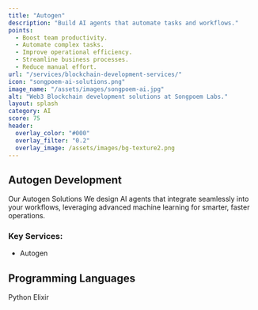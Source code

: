 ```yaml
---
title: "Autogen"
description: "Build AI agents that automate tasks and workflows."
points:
  - Boost team productivity.
  - Automate complex tasks.
  - Improve operational efficiency.
  - Streamline business processes.
  - Reduce manual effort.
url: "/services/blockchain-development-services/"
icon: "songpoem-ai-solutions.png"
image_name: "/assets/images/songpoem-ai.jpg"
alt: "Web3 Blockchain development solutions at Songpoem Labs."
layout: splash
category: AI
score: 75
header:
  overlay_color: "#000"
  overlay_filter: "0.2"
  overlay_image: /assets/images/bg-texture2.png
---
```

## Autogen Development

Our Autogen Solutions
We design AI agents that integrate seamlessly into your workflows, leveraging advanced machine learning for smarter, faster operations.

### Key Services:
- Autogen

## Programming Languages
Python
Elixir